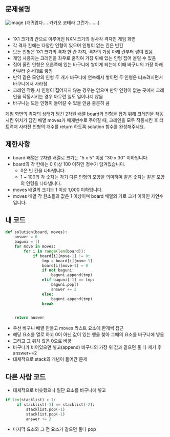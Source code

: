 ## 문제설명
![image](https://user-images.githubusercontent.com/58061467/125102134-efe11300-e115-11eb-982d-c47b535e553b.png)
(개귀엽다.... 카카오 코테라 그런가.......)<br><br>
- 1X1 크기의 칸으로 이루어진 NXN 크기의 정사각 격자인 게임 화면
- 각 격자 칸에는 다양한 인형이 있으며 인형이 없는 칸은 빈칸
- 모든 인형은 1X1 크기의 격자 한 칸 차지, 격자의 가장 아래 칸부터 쌓여 있음
- 게임 사용자는 크레인을 좌우로 움직여 가장 위에 있는 인형 집어 올릴 수 있음
- 집어 올린 인형은 오른쪽에 있는 바구니에 쌓이게 되는데 이때 바구니의 가장 아래 칸부터 순서대로 쌓임
- 만약 같은 모양의 인형 두 개가 바구니에 연속해서 쌓이면 두 인형은 터뜨려지면서 바구니에서 사라짐
- 크레인 작동 시 인형이 집어지지 않는 경우는 없으며 만약 인형이 없는 곳에서 크레인을 작동시키는 경우 아무런 일도 일어나지 않음
- 바구니는 모든 인형이 들어갈 수 있을 만큼 충분히 큼

게임 화면의 격자의 상태가 담긴 2차원 배열 board와 인형을 집기 위해 크레인을 작동시킨 위치가 담긴 배열 moves가 매개변수로 주어질 때, 크레인을 모두 작동시킨 후 터트려져 사라진 인형의 
개수를 return 하도록 solution 함수를 완성해주세요.


## 제한사항
- board 배열은 2차원 배열로 크기는 "5 x 5" 이상 "30 x 30" 이하입니다.
- board의 각 칸에는 0 이상 100 이하인 정수가 담겨있습니다.
  - 0은 빈 칸을 나타냅니다.
  - 1 ~ 100의 각 숫자는 각기 다른 인형의 모양을 의미하며 같은 숫자는 같은 모양의 인형을 나타냅니다.
- moves 배열의 크기는 1 이상 1,000 이하입니다.
- moves 배열 각 원소들의 값은 1 이상이며 board 배열의 가로 크기 이하인 자연수입니다.


## 내 코드
```python
def solution(board, moves):
    answer = 0
    baguni = []
    for move in moves:
        for i in range(len(board)):
            if board[i][move-1] != 0:
                tmp = board[i][move-1]
                board[i][move-1] = 0
                if not baguni:
                    baguni.append(tmp)
                elif baguni[-1] == tmp:
                    baguni.pop()
                    answer += 2
                else:
                    baguni.append(tmp)            
                break

    
    return answer
```
- 우선 바구니 배열 만들고 moves 리스트 요소에 한개씩 접근
- 해당 요소를 열로 하고 0이 아닌 값이 있는 행을 찾아 그때의 요소를 바구니에 넣음
- 그리고 그 위치 값은 0으로 바꿈
- 바구니가 비어있으면 넣고(append) 바구니의 가장 위 값과 같으면 둘 다 제거 후 answer+=2
- 대체적으로 stack의 개념이 들어간 문제

## 다른 사람 코드
- 대체적으로 비슷했으나 일단 요소를 바구니에 넣고
```python
if len(stacklist) > 1:
     if stacklist[-1] == stacklist[-2]:
         stacklist.pop(-1)
         stacklist.pop(-1)
         answer += 2     
```
- 마지막 요소와 그 전 요소가 같으면 둘다 pop
